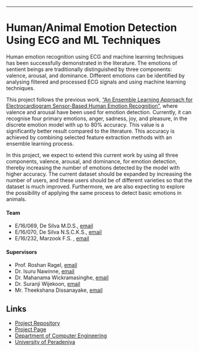 ___
# Human/Animal Emotion Detection Using ECG and ML Techniques

Human emotion recognition using ECG and machine learning techniques has been successfully demonstrated in the literature. The emotions of sentient beings are traditionally distinguished by three components: valence, arousal, and dominance. Different emotions can be identified by analysing filtered and processed ECG signals and using machine learning techniques.  

This project follows the previous work, [“An Ensemble Learning Approach for Electrocardiogram Sensor-Based Human Emotion Recognition”](https://www.mdpi.com/1424-8220/19/20/4495), where valence and arousal have been used for emotion detection. Currently, it can recognise four primary emotions, anger, sadness, joy, and pleasure, in the discrete emotion model with up to 80% accuracy. This value is a significantly better result compared to the literature. This accuracy is achieved by combining selected feature extraction methods with an ensemble learning process.

In this project, we expect to extend this current work by using all three components, valence, arousal, and dominance, for emotion detection, thereby increasing the number of emotions detected by the model with higher accuracy. The current dataset should be expanded by increasing the number of users, and these users should be of different varieties so that the dataset is much improved. Furthermore, we are also expecting to explore the possibility of applying the same process to detect basic emotions in animals.

#### Team

- E/16/069, De Silva M.D.S., [email](mailto:e16069@eng.pdn.ac.lk)
- E/16/070, De Silva N.S.C.K.S., [email](mailto:e16070@eng.pdn.ac.lk)
- E/16/232, Marzook F.S. , [email](e16232@eng.pdn.ac.lk)

#### Supervisors

- Prof. Roshan Ragel, [email](mailto:roshanr@eng.pdn.ac.lk)
- Dr. Isuru Nawinne, [email](mailto:isurunawinne@eng.pdn.ac.lk)
- Dr. Mahanama Wickramasinghe, [email](mailto:mahanamaw@eng.pdn.ac.lk)
- Dr. Suranji Wijekoon, [email](mailto:suranjisk@gmail.com)
- Mr. Theekshana Dissanayake, [email](mailto:theekshanadis@eng.pdn.ac.lk)

## Links

- [Project Repository](https://github.com/cepdnaclk/e16-4yp-Human-Animal-Emotion-Detection-Using-ECG-and-ML-Techniques)
- [Project Page](https://cepdnaclk.github.io/e16-4yp-Human-Animal-Emotion-Detection-Using-ECG-and-ML-Techniques/)
- [Department of Computer Engineering](http://www.ce.pdn.ac.lk/)
- [University of Peradeniya](https://eng.pdn.ac.lk/)
